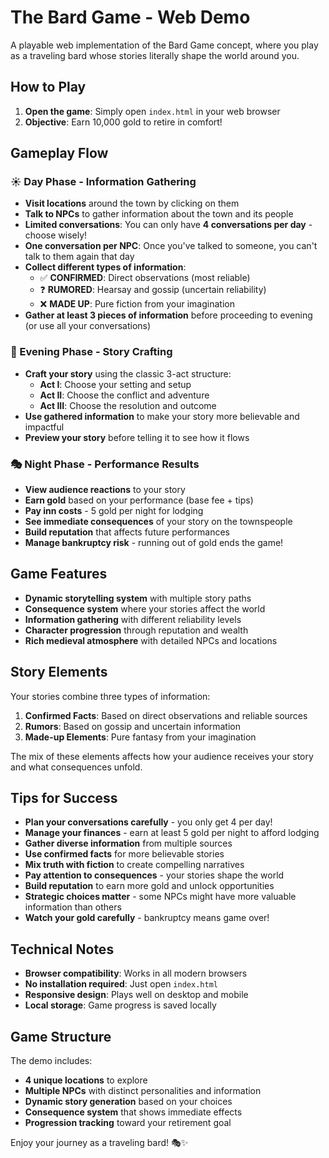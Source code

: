 # The Bard Game - Web Demo

A playable web implementation of the Bard Game concept, where you play as a traveling bard whose stories literally shape the world around you.

## How to Play

1. **Open the game**: Simply open `index.html` in your web browser
2. **Objective**: Earn 10,000 gold to retire in comfort!

## Gameplay Flow

### ☀️ Day Phase - Information Gathering
- **Visit locations** around the town by clicking on them
- **Talk to NPCs** to gather information about the town and its people
- **Limited conversations**: You can only have **4 conversations per day** - choose wisely!
- **One conversation per NPC**: Once you've talked to someone, you can't talk to them again that day
- **Collect different types of information**:
  - ✅ **CONFIRMED**: Direct observations (most reliable)
  - ❓ **RUMORED**: Hearsay and gossip (uncertain reliability)
  - ❌ **MADE UP**: Pure fiction from your imagination
- **Gather at least 3 pieces of information** before proceeding to evening (or use all your conversations)

### 🌙 Evening Phase - Story Crafting
- **Craft your story** using the classic 3-act structure:
  - **Act I**: Choose your setting and setup
  - **Act II**: Choose the conflict and adventure
  - **Act III**: Choose the resolution and outcome
- **Use gathered information** to make your story more believable and impactful
- **Preview your story** before telling it to see how it flows

### 🎭 Night Phase - Performance Results
- **View audience reactions** to your story
- **Earn gold** based on your performance (base fee + tips)
- **Pay inn costs** - 5 gold per night for lodging
- **See immediate consequences** of your story on the townspeople
- **Build reputation** that affects future performances
- **Manage bankruptcy risk** - running out of gold ends the game!

## Game Features

- **Dynamic storytelling system** with multiple story paths
- **Consequence system** where your stories affect the world
- **Information gathering** with different reliability levels
- **Character progression** through reputation and wealth
- **Rich medieval atmosphere** with detailed NPCs and locations

## Story Elements

Your stories combine three types of information:

1. **Confirmed Facts**: Based on direct observations and reliable sources
2. **Rumors**: Based on gossip and uncertain information
3. **Made-up Elements**: Pure fantasy from your imagination

The mix of these elements affects how your audience receives your story and what consequences unfold.

## Tips for Success

- **Plan your conversations carefully** - you only get 4 per day!
- **Manage your finances** - earn at least 5 gold per night to afford lodging
- **Gather diverse information** from multiple sources
- **Use confirmed facts** for more believable stories
- **Mix truth with fiction** to create compelling narratives
- **Pay attention to consequences** - your stories shape the world
- **Build reputation** to earn more gold and unlock opportunities
- **Strategic choices matter** - some NPCs might have more valuable information than others
- **Watch your gold carefully** - bankruptcy means game over!

## Technical Notes

- **Browser compatibility**: Works in all modern browsers
- **No installation required**: Just open `index.html`
- **Responsive design**: Plays well on desktop and mobile
- **Local storage**: Game progress is saved locally

## Game Structure

The demo includes:
- **4 unique locations** to explore
- **Multiple NPCs** with distinct personalities and information
- **Dynamic story generation** based on your choices
- **Consequence system** that shows immediate effects
- **Progression tracking** toward your retirement goal

Enjoy your journey as a traveling bard! 🎭✨ 